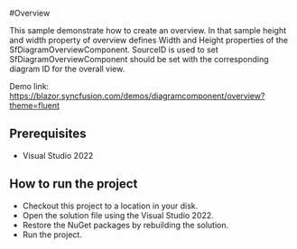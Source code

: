 #Overview

This sample demonstrate how to create an overview. In that sample height and width property of overview defines Width and Height properties of the SfDiagramOverviewComponent. SourceID is used to set SfDiagramOverviewComponent should be set with the corresponding diagram ID for the overall view.

Demo link:
https://blazor.syncfusion.com/demos/diagramcomponent/overview?theme=fluent


## Prerequisites

* Visual Studio 2022

## How to run the project

* Checkout this project to a location in your disk.
* Open the solution file using the Visual Studio 2022.
* Restore the NuGet packages by rebuilding the solution.
* Run the project.
